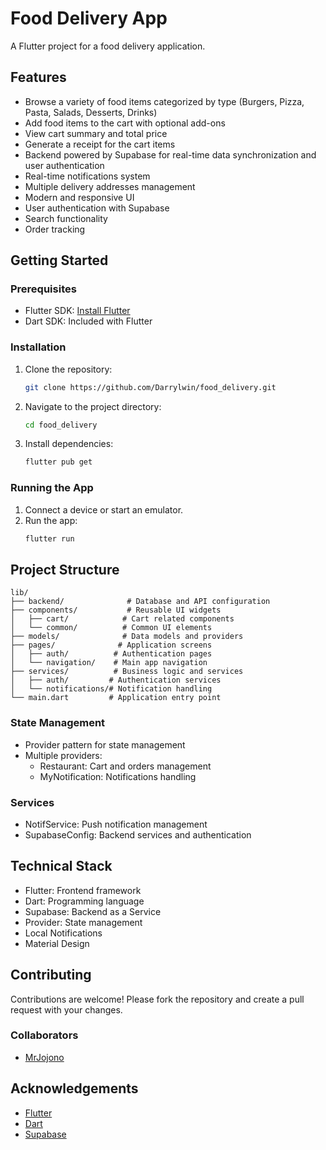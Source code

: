 # Food Delivery App

A Flutter project for a food delivery application.

## Features

- Browse a variety of food items categorized by type (Burgers, Pizza, Pasta, Salads, Desserts, Drinks)
- Add food items to the cart with optional add-ons
- View cart summary and total price
- Generate a receipt for the cart items
- Backend powered by Supabase for real-time data synchronization and user authentication
- Real-time notifications system
- Multiple delivery addresses management
- Modern and responsive UI
- User authentication with Supabase
- Search functionality
- Order tracking

## Getting Started

### Prerequisites

- Flutter SDK: [Install Flutter](https://flutter.dev/docs/get-started/install)
- Dart SDK: Included with Flutter

### Installation

1. Clone the repository:
   ```sh
   git clone https://github.com/Darrylwin/food_delivery.git
   ```
2. Navigate to the project directory:
   ```sh
   cd food_delivery
   ```
3. Install dependencies:
   ```sh
   flutter pub get
   ```

### Running the App

1. Connect a device or start an emulator.
2. Run the app:
   ```sh
   flutter run
   ```

## Project Structure

```
lib/
├── backend/              # Database and API configuration
├── components/           # Reusable UI widgets
│   ├── cart/            # Cart related components
│   └── common/          # Common UI elements
├── models/              # Data models and providers
├── pages/              # Application screens
│   ├── auth/          # Authentication pages
│   └── navigation/    # Main app navigation
├── services/          # Business logic and services
│   ├── auth/         # Authentication services
│   └── notifications/# Notification handling
└── main.dart         # Application entry point
```

### State Management
- Provider pattern for state management
- Multiple providers:
  - Restaurant: Cart and orders management
  - MyNotification: Notifications handling

### Services
- NotifService: Push notification management
- SupabaseConfig: Backend services and authentication

## Technical Stack

- Flutter: Frontend framework
- Dart: Programming language
- Supabase: Backend as a Service
- Provider: State management
- Local Notifications
- Material Design

## Contributing

Contributions are welcome! Please fork the repository and create a pull request with your changes.

### Collaborators

- [MrJojono](https://github.com/MrJojono)

## Acknowledgements

- [Flutter](https://flutter.dev/)
- [Dart](https://dart.dev/)
- [Supabase](https://supabase.com/)